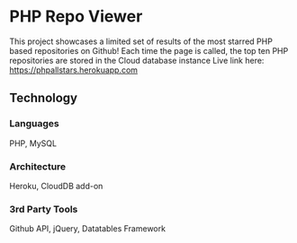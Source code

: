 # PHP Repo Viewer

This project showcases a limited set of results of the most starred PHP based repositories on Github! Each time the page is called, the top ten PHP repositories are stored in the Cloud database instance
Live link here: https://phpallstars.herokuapp.com

## Technology

  ### Languages
PHP, MySQL
  ### Architecture
Heroku, CloudDB add-on
  ### 3rd Party Tools
Github API, jQuery, Datatables Framework

